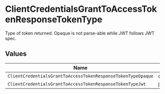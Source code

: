 # ClientCredentialsGrantToAccessTokenResponseTokenType

Type of token returned. Opaque is not parse-able while JWT follows JWT spec.


## Values

| Name                                                         | Value                                                        |
| ------------------------------------------------------------ | ------------------------------------------------------------ |
| `ClientCredentialsGrantToAccessTokenResponseTokenTypeOpaque` | opaque                                                       |
| `ClientCredentialsGrantToAccessTokenResponseTokenTypeJwt`    | jwt                                                          |